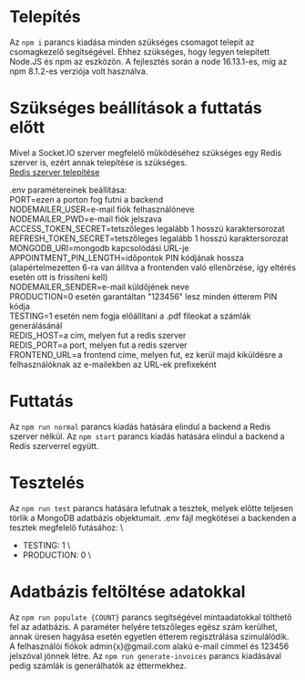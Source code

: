 # Telepítés

Az `npm i` parancs kiadása minden szükséges csomagot telepít az csomagkezelő segítségével.
Ehhez szükséges, hogy legyen telepített Node.JS és npm az eszközön.
A fejlesztés során a node 16.13.1-es, míg az npm 8.1.2-es verziója volt használva.

# Szükséges beállítások a futtatás előtt

Mivel a Socket.IO szerver megfelelő működéséhez szükséges egy Redis szerver is, ezért annak telepítése is szükséges.\
[Redis szerver telepítése](https://redis.io/docs/getting-started/installation/)

.env paramétereinek beállítása: \
PORT=ezen a porton fog futni a backend \
NODEMAILER_USER=e-mail fiók felhasználóneve \
NODEMAILER_PWD=e-mail fiók jelszava \
ACCESS_TOKEN_SECRET=tetszőleges legalább 1 hosszú karaktersorozat \
REFRESH_TOKEN_SECRET=tetszőleges legalább 1 hosszú karaktersorozat \
MONGODB_URI=mongodb kapcsolódási URL-je \
APPOINTMENT_PIN_LENGTH=időpontok PIN kódjának hossza (alapértelmezetten 6-ra van állítva a frontenden való ellenőrzése, így eltérés esetén ott is frissíteni kell) \
NODEMAILER_SENDER=e-mail küldőjének neve \
PRODUCTION=0 esetén garantáltan "123456" lesz minden étterem PIN kódja \
TESTING=1 esetén nem fogja előállítani a .pdf fileokat a számlák generálásánál \
REDIS_HOST=a cím, melyen fut a redis szerver \
REDIS_PORT=a port, melyen fut a redis szerver \
FRONTEND_URL=a frontend címe, melyen fut, ez kerül majd kiküldésre a felhasználóknak az e-mailekben az URL-ek prefixeként

# Futtatás

Az `npm run normal` parancs kiadás hatására elindul a backend a Redis szerver nélkül.
Az `npm start` parancs kiadás hatására elindul a backend a Redis szerverrel együtt.

# Tesztelés

Az `npm run test` parancs hatására lefutnak a tesztek, melyek előtte teljesen törlik a MongoDB adatbázis objektumait.
.env fájl megkötései a backenden a tesztek megfelelő futásához: \
- TESTING: 1 \
- PRODUCTION: 0 \

# Adatbázis feltöltése adatokkal

Az `npm run populate {COUNT}` parancs segítségével mintaadatokkal tölthető fel az adatbázis. A paraméter helyére tetszőleges egész szám kerülhet, annak üresen hagyása esetén egyetlen étterem regisztrálása szimulálódik. A felhasználói fiókok admin{x}@gmail.com alakú e-mail címmel és 123456 jelszóval jönnek létre.
Az `npm run generate-invoices` parancs kiadásával pedig számlák is generálhatók az éttermekhez.